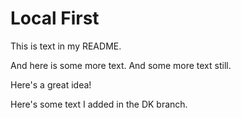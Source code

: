 # Local First

This is text in my README. 

And here is some more text. And some more text still.

Here's a great idea!

Here's some text I added in the DK branch. 